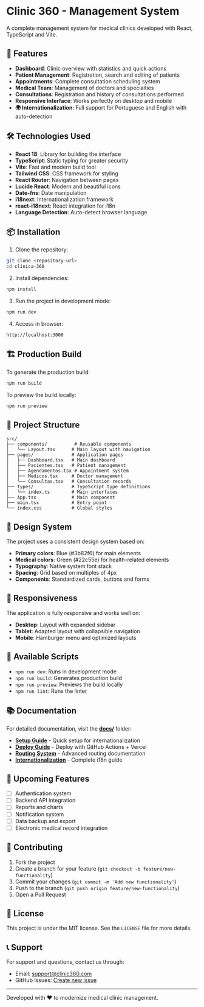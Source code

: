# Clinic 360 - Management System

A complete management system for medical clinics developed with React, TypeScript and Vite.

## 🚀 Features

- **Dashboard**: Clinic overview with statistics and quick actions
- **Patient Management**: Registration, search and editing of patients
- **Appointments**: Complete consultation scheduling system
- **Medical Team**: Management of doctors and specialties
- **Consultations**: Registration and history of consultations performed
- **Responsive Interface**: Works perfectly on desktop and mobile
- **🌍 Internationalization**: Full support for Portuguese and English with auto-detection

## 🛠️ Technologies Used

- **React 18**: Library for building the interface
- **TypeScript**: Static typing for greater security
- **Vite**: Fast and modern build tool
- **Tailwind CSS**: CSS framework for styling
- **React Router**: Navigation between pages
- **Lucide React**: Modern and beautiful icons
- **Date-fns**: Date manipulation
- **i18next**: Internationalization framework
- **react-i18next**: React integration for i18n
- **Language Detection**: Auto-detect browser language

## 📦 Installation

1. Clone the repository:
```bash
git clone <repository-url>
cd clinica-360
```

2. Install dependencies:
```bash
npm install
```

3. Run the project in development mode:
```bash
npm run dev
```

4. Access in browser:
```
http://localhost:3000
```

## 🏗️ Production Build

To generate the production build:

```bash
npm run build
```

To preview the build locally:

```bash
npm run preview
```

## 📁 Project Structure

```
src/
├── components/          # Reusable components
│   └── Layout.tsx      # Main layout with navigation
├── pages/              # Application pages
│   ├── Dashboard.tsx   # Main dashboard
│   ├── Pacientes.tsx   # Patient management
│   ├── Agendamentos.tsx # Appointment system
│   ├── Medicos.tsx     # Doctor management
│   └── Consultas.tsx   # Consultation records
├── types/              # TypeScript type definitions
│   └── index.ts        # Main interfaces
├── App.tsx             # Main component
├── main.tsx            # Entry point
└── index.css           # Global styles
```

## 🎨 Design System

The project uses a consistent design system based on:

- **Primary colors**: Blue (#3b82f6) for main elements
- **Medical colors**: Green (#22c55e) for health-related elements
- **Typography**: Native system font stack
- **Spacing**: Grid based on multiples of 4px
- **Components**: Standardized cards, buttons and forms

## 📱 Responsiveness

The application is fully responsive and works well on:

- **Desktop**: Layout with expanded sidebar
- **Tablet**: Adapted layout with collapsible navigation
- **Mobile**: Hamburger menu and optimized layouts

## 🔧 Available Scripts

- `npm run dev`: Runs in development mode
- `npm run build`: Generates production build
- `npm run preview`: Previews the build locally
- `npm run lint`: Runs the linter

## 📚 Documentation

For detailed documentation, visit the **[docs/](./docs/)** folder:

- **[Setup Guide](./docs/SETUP-I18N.md)** - Quick setup for internationalization
- **[Deploy Guide](./docs/DEPLOY.md)** - Deploy with GitHub Actions + Vercel  
- **[Routing System](./docs/ROUTER.md)** - Advanced routing documentation
- **[Internationalization](./docs/I18N.md)** - Complete i18n guide

## 🚧 Upcoming Features

- [ ] Authentication system
- [ ] Backend API integration
- [ ] Reports and charts
- [ ] Notification system
- [ ] Data backup and export
- [ ] Electronic medical record integration

## 🤝 Contributing

1. Fork the project
2. Create a branch for your feature (`git checkout -b feature/new-functionality`)
3. Commit your changes (`git commit -m 'Add new functionality'`)
4. Push to the branch (`git push origin feature/new-functionality`)
5. Open a Pull Request

## 📄 License

This project is under the MIT license. See the `LICENSE` file for more details.

## 📞 Support

For support and questions, contact us through:
- Email: support@clinic360.com
- GitHub Issues: [Create new issue](https://github.com/user/clinica-360/issues)

---

Developed with ❤️ to modernize medical clinic management. 
